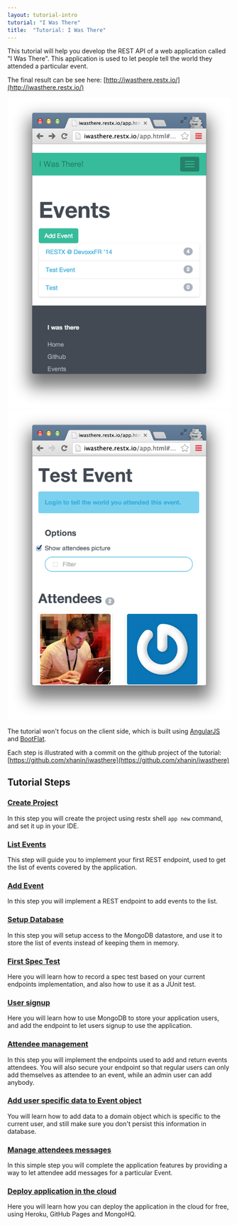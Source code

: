 ```yaml
---
layout: tutorial-intro
tutorial: "I Was There"
title:  "Tutorial: I Was There"
---
```

This tutorial will help you develop the REST API of a web application called "I Was There". This application is used to let people tell the world they attended a particular event.

The final result can be see here: [http://iwasthere.restx.io/](http://iwasthere.restx.io/)

![I Was There Events Page](/images/tutorials/iwasthere/events-page.png)
![I Was There Event Page](/images/tutorials/iwasthere/event-page.png)


The tutorial won't focus on the client side, which is built using [AngularJS](https://angularjs.org) and [BootFlat](http://bootflat.github.io/).

Each step is illustrated with a commit on the github project of the tutorial: [https://github.com/xhanin/iwasthere](https://github.com/xhanin/iwasthere)

## Tutorial Steps

### [Create Project](01-create-project.html)

In this step you will create the project using restx shell `app new` command, and set it up in your IDE.

### [List Events](02-list-events.html)

This step will guide you to implement your first REST endpoint, used to get the list of events covered by the application.

### [Add Event](03-add-event.html)

In this step you will implement a REST endpoint to add events to the list.

### [Setup Database](04-db-setup.html)

In this step you will setup access to the MongoDB datastore, and use it to store the list of events instead of keeping them in memory.

### [First Spec Test](05-first-spec-test.html)

Here you will learn how to record a spec test based on your current endpoints implementation, and also how to use it as a JUnit test.

### [User signup](06-user-signup.html)

Here you will learn how to use MongoDB to store your application users, and add the endpoint to let users signup to use the application.

### [Attendee management](07-attendee-management.html)

In this step you will implement the endpoints used to add and return events attendees. You will also secure your endpoint so that regular users can only add themselves as attendee to an event, while an admin user can add anybody.

### [Add user specific data to Event object](08-user-specific-data.html)

You will learn how to add data to a domain object which is specific to the current user, and still make sure you don't persist this information in database.

### [Manage attendees messages](09-attendee-messages.html)

In this simple step you will complete the application features by providing a way to let attendee add messages for a particular Event.

### [Deploy application in the cloud](10-deploy-application.html)

Here you will learn how you can deploy the application in the cloud for free, using Heroku, GitHub Pages and MongoHQ.
